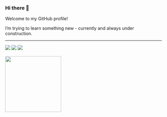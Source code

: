 ### Hi there 👋
Welcome to my GitHub profile! 

<p>I’m trying to learn something new - currently and always under construction. </p>

<hr>

<div>
<a href="https://www.linkedin.com/in/tmiazaki" target="_blank"><img loading="lazy" src="https://img.shields.io/badge/-LinkedIn-%230077B5?style=for-the-badge&logo=linkedin&logoColor=white" target="_blank"></a>   
<a href = "mailto:contato@tmiazaki"><img loading="lazy" src="https://img.shields.io/badge/Gmail-D14836?style=for-the-badge&logo=gmail&logoColor=white" target="_blank"></a>
<a href="https://instagram.com/tmiazaki" target="_blank"><img loading="lazy" src="https://img.shields.io/badge/-Instagram-%23E4405F?style=for-the-badge&logo=instagram&logoColor=white" target="_blank"></a>
</div>

<br>

<div>
<a href="https://github.com/tmiazaki">
<!-- <img loading="lazy" height="180em" src="https://github-readme-stats.vercel.app/api/top-langs/?username=tmiazaki&layout=compact&langs_count=7&theme=dracula"/> -->
<img loading="lazy" height="180em" src="https://github-readme-stats.vercel.app/api?username=tmiazaki&show_icons=true&theme=dracula&include_all_commits=true&count_private=true"/>
</div>

<br>
  
<!--
**tmiazaki/tmiazaki** is a ✨ _special_ ✨ repository because its `README.md` (this file) appears on your GitHub profile.

Here are some ideas to get you started:

- 🔭 I’m currently working on ...
- 🌱 I’m currently learning ...
- 👯 I’m looking to collaborate on ...
- 🤔 I’m looking for help with ...
- 💬 Ask me about ...
- 📫 How to reach me: ...
- 😄 Pronouns: ...
- ⚡ Fun fact: ...
-->
